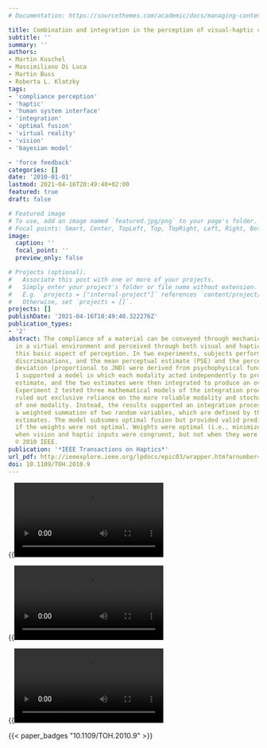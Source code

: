 ```yaml
---
# Documentation: https://sourcethemes.com/academic/docs/managing-content/

title: Combination and integration in the perception of visual-haptic compliance information
subtitle: ''
summary: ''
authors:
- Martin Kuschel
- Massimiliano Di Luca
- Martin Buss
- Roberta L. Klatzky
tags:
- 'compliance perception'
- 'haptic'
- 'human system interface'
- 'integration'
- 'optimal fusion'
- 'virtual reality'
- 'vision'
- 'bayesian model'

- 'force feedback'
categories: []
date: '2010-01-01'
lastmod: 2021-04-16T20:49:40+02:00
featured: true
draft: false

# Featured image
# To use, add an image named `featured.jpg/png` to your page's folder.
# Focal points: Smart, Center, TopLeft, Top, TopRight, Left, Right, BottomLeft, Bottom, BottomRight.
image:
  caption: ''
  focal_point: ''
  preview_only: false

# Projects (optional).
#   Associate this post with one or more of your projects.
#   Simply enter your project's folder or file name without extension.
#   E.g. `projects = ["internal-project"]` references `content/project/deep-learning/index.md`.
#   Otherwise, set `projects = []`.
projects: []
publishDate: '2021-04-16T18:49:40.322276Z'
publication_types:
- '2'
abstract: The compliance of a material can be conveyed through mechanical interactions
  in a virtual environment and perceived through both visual and haptic cues. We investigated
  this basic aspect of perception. In two experiments, subjects performed compliance
  discriminations, and the mean perceptual estimate (PSE) and the perceptual standard
  deviation (proportional to JND) were derived from psychophysical functions. Experiment
  1 supported a model in which each modality acted independently to produce a compliance
  estimate, and the two estimates were then integrated to produce an overall value.
  Experiment 2 tested three mathematical models of the integration process. The data
  ruled out exclusive reliance on the more reliable modality and stochastic selection
  of one modality. Instead, the results supported an integration process that constitutes
  a weighted summation of two random variables, which are defined by the single modality
  estimates. The model subsumes optimal fusion but provided valid predictions also
  if the weights were not optimal. Weights were optimal (i.e., minimized variance)
  when vision and haptic inputs were congruent, but not when they were incongruent.
  © 2010 IEEE.
publication: '*IEEE Transactions on Haptics*'
url_pdf: http://ieeexplore.ieee.org/lpdocs/epic03/wrapper.htm?arnumber=5438991
doi: 10.1109/TOH.2010.9
---
```


{{<video src="GeneralSetup.mp4">}}

{{<video src="SetupNonisometric.mp4">}}

{{<video src="AllConditions.mp4">}}

{{< paper_badges "10.1109/TOH.2010.9" >}}
